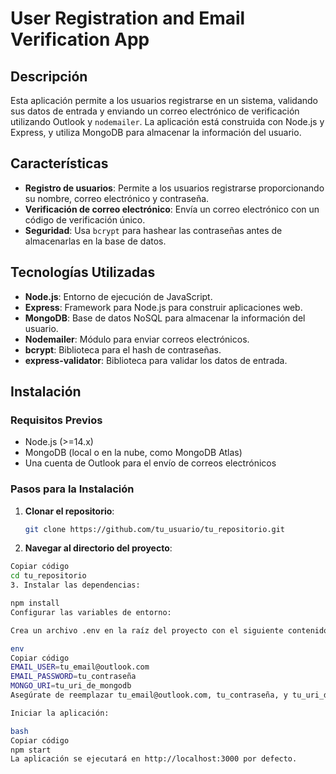 # User Registration and Email Verification App

## Descripción

Esta aplicación permite a los usuarios registrarse en un sistema, validando sus datos de entrada y enviando un correo electrónico de verificación utilizando Outlook y `nodemailer`. La aplicación está construida con Node.js y Express, y utiliza MongoDB para almacenar la información del usuario.

## Características

- **Registro de usuarios**: Permite a los usuarios registrarse proporcionando su nombre, correo electrónico y contraseña.
- **Verificación de correo electrónico**: Envía un correo electrónico con un código de verificación único.
- **Seguridad**: Usa `bcrypt` para hashear las contraseñas antes de almacenarlas en la base de datos.

## Tecnologías Utilizadas

- **Node.js**: Entorno de ejecución de JavaScript.
- **Express**: Framework para Node.js para construir aplicaciones web.
- **MongoDB**: Base de datos NoSQL para almacenar la información del usuario.
- **Nodemailer**: Módulo para enviar correos electrónicos.
- **bcrypt**: Biblioteca para el hash de contraseñas.
- **express-validator**: Biblioteca para validar los datos de entrada.

## Instalación

### Requisitos Previos

- Node.js (>=14.x)
- MongoDB (local o en la nube, como MongoDB Atlas)
- Una cuenta de Outlook para el envío de correos electrónicos

### Pasos para la Instalación

1. **Clonar el repositorio**:

   ```bash
   git clone https://github.com/tu_usuario/tu_repositorio.git
   
2. **Navegar al directorio del proyecto**:

  ```bash
  Copiar código
  cd tu_repositorio
3. Instalar las dependencias:

npm install
Configurar las variables de entorno:

Crea un archivo .env en la raíz del proyecto con el siguiente contenido:

env
Copiar código
EMAIL_USER=tu_email@outlook.com
EMAIL_PASSWORD=tu_contraseña
MONGO_URI=tu_uri_de_mongodb
Asegúrate de reemplazar tu_email@outlook.com, tu_contraseña, y tu_uri_de_mongodb con los valores correctos.

Iniciar la aplicación:

bash
Copiar código
npm start
La aplicación se ejecutará en http://localhost:3000 por defecto.
